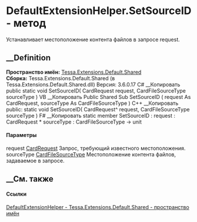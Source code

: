 # DefaultExtensionHelper.SetSourceID - метод
Устанавливает местоположение контента файлов в запросе request.
## __Definition
 **Пространство имён:**
[Tessa.Extensions.Default.Shared](N_Tessa_Extensions_Default_Shared.htm)  
 **Сборка:** Tessa.Extensions.Default.Shared (в
Tessa.Extensions.Default.Shared.dll) Версия: 3.6.0.17
C# __Копировать
     public static void SetSourceID(
    	CardRequest request,
    	CardFileSourceType sourceType
    )
VB __Копировать
     Public Shared Sub SetSourceID ( 
    	request As CardRequest,
    	sourceType As CardFileSourceType
    )
C++ __Копировать
     public:
    static void SetSourceID(
    	CardRequest^ request, 
    	CardFileSourceType sourceType
    )
F# __Копировать
     static member SetSourceID : 
            request : CardRequest * 
            sourceType : CardFileSourceType -> unit 
#### Параметры
request [CardRequest](T_Tessa_Cards_CardRequest.htm)
    Запрос, требующий известного местоположения.
sourceType [CardFileSourceType](T_Tessa_Cards_CardFileSourceType.htm)
    Местоположение контента файлов, задаваемое в запросе.
##  __См. также
#### Ссылки
[DefaultExtensionHelper -
](T_Tessa_Extensions_Default_Shared_DefaultExtensionHelper.htm)
[Tessa.Extensions.Default.Shared - пространство
имён](N_Tessa_Extensions_Default_Shared.htm)
